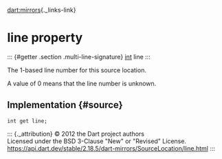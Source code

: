 [dart:mirrors](../../dart-mirrors/dart-mirrors-library){._links-link}

line property
=============

::: {#getter .section .multi-line-signature}
[int](../../dart-core/int-class) line
:::

The 1-based line number for this source location.

A value of 0 means that the line number is unknown.

Implementation {#source}
--------------

``` {.language-dart data-language="dart"}
int get line;
```

::: {._attribution}
© 2012 the Dart project authors\
Licensed under the BSD 3-Clause \"New\" or \"Revised\" License.\
<https://api.dart.dev/stable/2.18.5/dart-mirrors/SourceLocation/line.html>
:::
